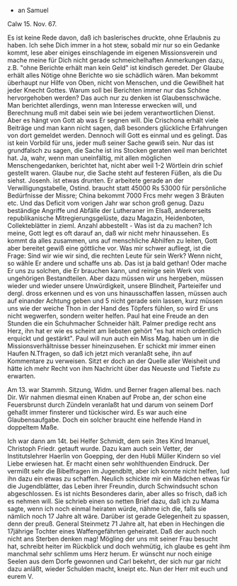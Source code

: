 + an Samuel

 Calw 15. Nov. 67.

Es ist keine Rede davon, daß ich baslerisches druckte, ohne Erlaubnis zu haben. Ich sehe Dich immer in a hot stew, sobald mir nur so ein Gedanke kommt, lese aber einiges einschlagende im eigenen Missionsverein und mache meine für Dich nicht gerade schmeichelhaften Anmerkungen dazu, z.B. "ohne Berichte erhält man kein Geld" ist kindisch geredet. Der Glaube erhält alles Nötige ohne Berichte wo sie schädlich wären. Man bekommt überhaupt nur Hilfe von Oben, nicht von Menschen, und die Gewißheit hat jeder Knecht Gottes. Warum soll bei Berichten immer nur das Schöne hervorgehoben werden? Das auch nur zu denken ist Glaubensschwäche. Man berichtet allerdings, wenn man Interesse erwecken will, und Berechnung muß mit dabei sein wie bei jedem verantwortlichen Dienst. Aber es hängt von Gott ab was Er segnen will. Die Crischona erhält viele Beiträge und man kann nicht sagen, daß besonders glückliche Erfahrungen von dort gemeldet werden. Dennoch will Gott es einmal und es gelingt. Das ist kein Vorbild für uns, jeder muß seiner Sache gewiß sein. Nur das ist grundfalsch zu sagen, die Sache ist ins Stocken geraten weil man berichtet hat. Ja, wahr, wenn man uneinfältig, mit allen möglichen Menschengedanken, berichtet hat, nicht aber weil 1-2 Wörtlein drin schief gestellt waren. Glaube nur, die Sache steht auf festeren Füßen, als die Du siehst. Josenh. ist etwas drunten. Er arbeitete gerade an der Verwilligungstabelle, Ostind. braucht statt 45000 Rs 53000 für persönliche Bedürfnisse der Missre; China bekommt 7000 Frcs mehr wegen 3 Bräuten etc. Und das Deficit vom vorigen Jahr war schon groß genug. Dazu beständige Angriffe und Abfälle der Lutheraner im Elsaß, andererseits republikanische Mitregierungsgelüste, dazu Magazin, Heidenboten, Collekteblätter in zieml. Anzahl abbestellt - Was ist da zu machen? Ich meine, Gott legt es oft darauf an, daß wir nicht mehr hinaussehen. Es kommt da alles zusammen, uns auf menschliche Abhilfen zu leiten, Gott aber bereitet gewiß eine göttliche vor. Was mir schwer aufliegt, ist die Frage: Sind wir wie wir sind, die rechten Leute für sein Werk? Wenn nicht, so wähle Er andere und schaffe uns ab. Das ist ja bald gethan! Oder mache Er uns zu solchen, die Er brauchen kann, und reinige sein Werk von ungehörigen Bestandteilen. Aber dazu müssen wir uns hergeben, müssen wieder und wieder unsere Unwürdigkeit, unsere Blindheit, Parteieifer und dergl. dross erkennen und es von uns hinausschaffen lassen, müssen auch auf einander Achtung geben und 5 nicht gerade sein lassen, kurz müssen uns wie der weiche Thon in der Hand des Töpfers fühlen, so wird Er uns nicht wegwerfen, sondern weiter helfen. 
Paul hat eine Freude an den Stunden die ein Schuhmacher Schneider hält. Palmer predige recht ans Herz, ihn hat er wie es scheint am liebsten gehört "es hat mich ordentlich erquickt und gestärkt". Paul will nun auch ein Miss Mag. haben um in die Missionsverhältnisse besser hineinzusehen. Er schickt mir immer einen Haufen N.Tfragen, so daß ich jetzt mich veranlaßt sehe, ihn auf Kommentare zu verweisen. Sitzt er doch an der Quelle aller Weisheit und hätte ich mehr Recht von ihm Nachricht über das Neueste und Tiefste zu erwarten.

Am 13. war Stammh. Sitzung, Widm. und Berner fragen allemal bes. nach Dir. Wir nahmen diesmal einen Knaben auf Probe an, der schon eine Feuersbrunst durch Zündeln veranlaßt hat und darum von seinem Dorf gehaßt immer finsterer und tückischer wird. Es war auch eine Glaubensaufgabe. Doch ein solcher braucht eine helfende Hand in doppeltem Maße.

Ich war dann am 14t. bei Helfer Schmidt, dem sein 3tes Kind Imanuel, Christoph Friedr. getauft wurde. Dazu kam auch sein Vetter, der Institutslehrer Haerlin von Goepping, der den Hubli Müller Kindern so viel Liebe erwiesen hat. Er macht einen sehr wohlthuenden Eindruck. Der vermißt sehr die Bibelfragen im Jugendbltt, aber ich konnte nicht helfen, lud ihn dazu ein etwas zu schaffen. Neulich schickte mir ein Mädchen etwas für die Jugendblätter, das Leben ihrer Freundin, durch Schwindsucht schon abgeschlossen. Es ist nichts Besonderes darin, aber alles so frisch, daß ich es nehmen will. Sie schrieb einen so netten Brief dazu, daß ich zu Mama sagte, wenn ich noch einmal heiraten würde, nähme ich die, falls sie nämlich noch 17 Jahre alt wäre. Darüber ist gerade Gelegenheit zu spassen, denn der preuß. General Steinmetz 71 Jahre alt, hat eben in Hechingen die 17jährige Tochter eines Waffengefährten geheiratet. Daß der auch noch nicht ans Sterben denken mag! 
Mögling der uns mit seiner Frau besucht hat, schreibt heiter im Rückblick und doch wehmütig, ich glaube es geht ihm manchmal sehr schlimm ums Herz herum. Er wünscht nur noch einige Seelen aus dem Dorfe gewonnen und Carl bekehrt, der sich nur gar nicht dazu anläßt, wieder Schulden macht, kneipt etc. Nun der Herr mit euch und eurem V.
